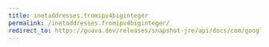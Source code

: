 ```yaml
---
title: inetaddresses.fromipv4biginteger
permalink: /inetaddresses.fromipv4biginteger/
redirect_to: https://guava.dev/releases/snapshot-jre/api/docs/com/google/common/net/InetAddresses.html#fromIPv4BigInteger-java.math.BigInteger-
---
```

